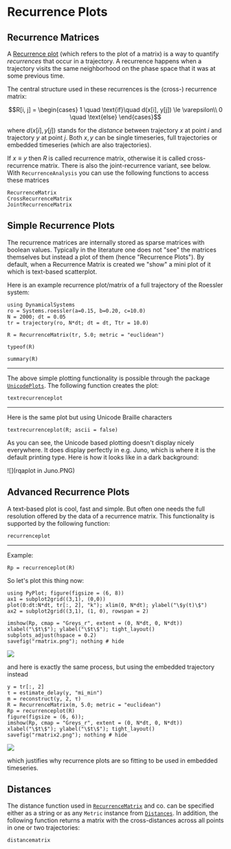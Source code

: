 # Recurrence Plots
## Recurrence Matrices

A [Recurrence plot](https://en.wikipedia.org/wiki/Recurrence_plot) (which refers to the plot of a matrix) is a way to quantify *recurrences* that occur in a trajectory. A recurrence happens when a trajectory visits the same neighborhood on the phase space that it was at some previous time.

The central structure used in these recurrences is the (cross-) recurrence matrix:
```math
R[i, j] = \begin{cases}
1 \quad \text{if}\quad d(x[i], y[j]) \le \varepsilon\\
0 \quad \text{else}
\end{cases}
```
where $d(x[i], y[j])$ stands for the _distance_ between trajectory $x$ at point $i$ and trajectory $y$ at point $j$. Both $x, y$ can be single timeseries, full trajectories or embedded timeseries (which are also trajectories).

If $x\equiv y$ then $R$ is called recurrence matrix, otherwise it is called cross-recurrence matrix. There is also the joint-recurrence variant, see below.
With `RecurrenceAnalysis` you can use the following functions to access these matrices
```@docs
RecurrenceMatrix
CrossRecurrenceMatrix
JointRecurrenceMatrix
```

## Simple Recurrence Plots
The recurrence matrices are internally stored as sparse matrices with boolean values. Typically in the literature one does not "see" the matrices themselves but instead a plot of them (hence "Recurrence Plots"). By default, when a Recurrence Matrix is created we "show" a mini plot of it which is text-based scatterplot.

Here is an example recurrence plot/matrix of a full trajectory of the Roessler system:
```@example recurrence
using DynamicalSystems
ro = Systems.roessler(a=0.15, b=0.20, c=10.0)
N = 2000; dt = 0.05
tr = trajectory(ro, N*dt; dt = dt, Ttr = 10.0)

R = RecurrenceMatrix(tr, 5.0; metric = "euclidean")
```
```@example recurrence
typeof(R)
```
```@example recurrence
summary(R)
```

---

The above simple plotting functionality is possible through the package [`UnicodePlots`](https://github.com/Evizero/UnicodePlots.jl). The following function creates the plot:
```@docs
textrecurrenceplot
```

---

Here is the same plot but using Unicode Braille characters
```@example recurrence
textrecurrenceplot(R; ascii = false)
```

As you can see, the Unicode based plotting doesn't display nicely everywhere. It does display perfectly in e.g. Juno, which is where it is the default printing type. Here is how it looks like in a dark background:

![](rqaplot in Juno.PNG)

## Advanced Recurrence Plots
A text-based plot is cool, fast and simple. But often one needs the full resolution offered by the data of a recurrence matrix. This functionality is supported by the following function:
```@docs
recurrenceplot
```

---

Example:

```@example recurrence
Rp = recurrenceplot(R)
```

So let's plot this thing now:
```@example recurrence
using PyPlot; figure(figsize = (6, 8))
ax1 = subplot2grid((3,1), (0,0))
plot(0:dt:N*dt, tr[:, 2], "k"); xlim(0, N*dt); ylabel("\$y(t)\$")
ax2 = subplot2grid((3,1), (1, 0), rowspan = 2)

imshow(Rp, cmap = "Greys_r", extent = (0, N*dt, 0, N*dt))
xlabel("\$t\$"); ylabel("\$t\$"); tight_layout()
subplots_adjust(hspace = 0.2)
savefig("rmatrix.png"); nothing # hide
```
![](rmatrix.png)

and here is exactly the same process, but using the embedded trajectory instead
```@example recurrence
y = tr[:, 2]
τ = estimate_delay(y, "mi_min")
m = reconstruct(y, 2, τ)
R = RecurrenceMatrix(m, 5.0; metric = "euclidean")
Rp = recurrenceplot(R)
figure(figsize = (6, 6));
imshow(Rp, cmap = "Greys_r", extent = (0, N*dt, 0, N*dt))
xlabel("\$t\$"); ylabel("\$t\$"); tight_layout()
savefig("rmatrix2.png"); nothing # hide
```
![](rmatrix2.png)

which justifies why recurrence plots are so fitting to be used in embedded timeseries.

## Distances
The distance function used in [`RecurrenceMatrix`](@ref) and co. can be specified either as a string or as any `Metric` instance from [`Distances`](https://github.com/JuliaStats/Distances.jl). In addition, the following function returns a matrix with the cross-distances across all points in one or two trajectories:
```@docs
distancematrix
```
